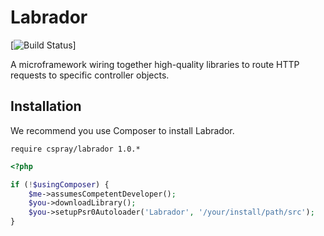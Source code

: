 # Labrador

[![Build Status](https://travis-ci.org/cspray/labrador.svg?branch=master)]

A microframework wiring together high-quality libraries to route HTTP requests to specific controller objects.

## Installation

We recommend you use Composer to install Labrador.

`require cspray/labrador 1.0.*`

```php
<?php

if (!$usingComposer) {
    $me->assumesCompetentDeveloper();
    $you->downloadLibrary();
    $you->setupPsr0Autoloader('Labrador', '/your/install/path/src');
}
```

